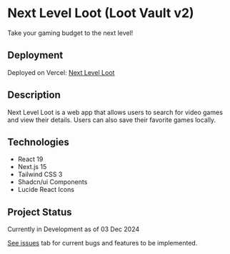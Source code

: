 # Next Level Loot (Loot Vault v2)

Take your gaming budget to the next level!

<!-- ![Next Level Loot Screenshot](image_url_here) -->

## Deployment

Deployed on Vercel: [Next Level Loot](https://next-level-loot.vercel.app/)

## Description

Next Level Loot is a web app that allows users to search for video games and view their details. Users can also save their favorite games locally.

## Technologies

- React 19
- Next.js 15
- Tailwind CSS 3
- Shadcn/ui Components
- Lucide React Icons

## Project Status

Currently in Development as of 03 Dec 2024

[See issues](https://github.com/Torvec/next-level-loot/issues) tab for current bugs and features to be implemented.